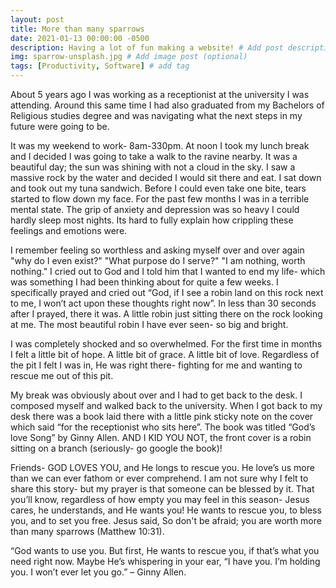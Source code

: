 ```yaml
---
layout: post
title: More than many sparrows 
date: 2021-01-13 00:00:00 -0500
description: Having a lot of fun making a website! # Add post description (optional)
img: sparrow-unsplash.jpg # Add image post (optional)
tags: [Productivity, Software] # add tag
---
```



About 5 years ago I was working as a receptionist at the university I was attending. Around this same time I had also graduated from my Bachelors of Religious studies degree and was navigating what the next steps in my future were going to be.

It was my weekend to work- 8am-330pm. At noon I took my lunch break and I decided I was going to take a walk to the ravine nearby. It was a beautiful day; the sun was shining with not a cloud in the sky. I saw a massive rock by the water and decided I would sit there and eat. I sat down and took out my tuna sandwich. Before I could even take one bite, tears started to flow down my face. For the past few months I was in a terrible mental state. The grip of anxiety and depression was so heavy I could hardly sleep most nights. Its hard to fully explain how crippling these feelings and emotions were.

I remember feeling so worthless and asking myself over and over again "why do I even exist?" "What purpose do I serve?" "I am nothing, worth nothing." I cried out to God and I told him that I wanted to end my life- which was something I had been thinking about for quite a few weeks. I specifically prayed and cried out “God, if I see a robin land on this rock next to me, I won’t act upon these thoughts right now”. In less than 30 seconds after I prayed, there it was. A little robin just sitting there on the rock looking at me. The most beautiful robin I have ever seen- so big and bright.

I was completely shocked and so overwhelmed. For the first time in months I felt a little bit of hope. A little bit of grace. A little bit of love. Regardless of the pit I felt I was in, He was right there- fighting for me and wanting to rescue me out of this pit.

My break was obviously about over and I had to get back to the desk. I composed myself and walked back to the university. When I got back to my desk there was a book laid there with a little pink sticky note on the cover which said “for the receptionist who sits here”. The book was titled “God’s love Song” by Ginny Allen. AND I KID YOU NOT, the front cover is a robin sitting on a branch (seriously- go google the book)! 

Friends- GOD LOVES YOU, and He longs to rescue you. He love’s us more than we can ever fathom or ever comprehend. I am not sure why I felt to share this story- but my prayer is that someone can be blessed by it. That you’ll know, regardless of how empty you may feel in this season- Jesus cares, he understands, and He wants you! He wants to rescue you, to bless you, and to set you free. Jesus said, So don't be afraid; you are worth more than many sparrows (Matthew 10:31). 

“God wants to use you. But first, He wants to rescue you, if that’s what you need right now. Maybe He’s whispering in your ear, “I have you. I’m holding you. I won’t ever let you go.” – Ginny Allen.

